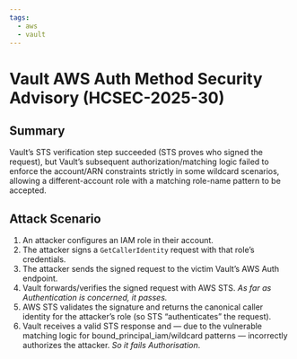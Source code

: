 ```yaml
---
tags:
  - aws 
  - vault
---
```


# Vault AWS Auth Method Security Advisory (HCSEC-2025-30)

## Summary

Vault’s STS verification step succeeded (STS proves who signed the request), but Vault’s subsequent authorization/matching logic failed to enforce the account/ARN constraints strictly in some wildcard scenarios, allowing a different-account role with a matching role-name pattern to be accepted.

## Attack Scenario

1. An attacker configures an IAM role in their account.
2. The attacker signs a `GetCallerIdentity` request with that role’s credentials.
3. The attacker sends the signed request to the victim Vault’s AWS Auth endpoint.
4. Vault forwards/verifies the signed request with AWS STS. *As far as Authentication is concerned, it passes.*
5. AWS STS validates the signature and returns the canonical caller identity for the attacker’s role (so STS “authenticates” the request).
6. Vault receives a valid STS response and — due to the vulnerable matching logic for bound_principal_iam/wildcard patterns — incorrectly authorizes the attacker. *So it fails Authorisation*.
